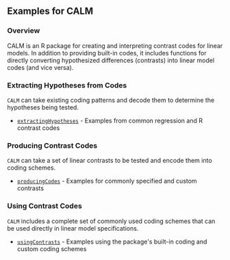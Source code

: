 ## Examples for CALM

### Overview


CALM is an R package for creating and interpreting contrast codes for linear models. In addition to providing built-in codes, it includes functions for directly converting hypothesized differences (contrasts) into linear model codes (and vice versa).

### Extracting Hypotheses from Codes

`CALM` can take existing coding patterns and decode them to determine the hypotheses being tested. 

- [`extractingHypotheses`](./extractingHypotheses.md) - Examples from common regression and R contrast codes

### Producing Contrast Codes

`CALM` can take a set of linear contrasts to be tested and encode them into coding schemes. 

- [`producingCodes`](./producingCodes.md) - Examples for commonly specified and custom contrasts

### Using Contrast Codes

`CALM` includes a complete set of commonly used coding schemes that can be used directly in linear model specifications. 

- [`usingContrasts`](./usingContrasts.md) - Examples using the package's built-in coding and custom coding schemes
